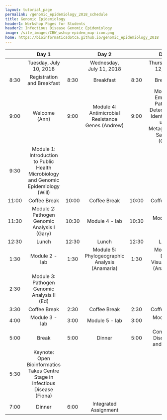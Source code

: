 ```yaml
---
layout: tutorial_page
permalink: /genomic_epidemiology_2018_schedule
title: Genomic Epidemiology
header1: Workshop Pages for Students
header2: Infectious Disease Genomic Epidemiology
image: /site_images/CBW_wshop-epidem_map-icon.png
home: https://bioinformaticsdotca.github.io/genomic_epidemiology_2018
---
```


| | **Day 1** | | **Day 2** | | **Day 3** |
| :---: | :---: | :---: | :---: | :---: | :---: |  
| | Tuesday, July 10, 2018 | | Wednesday, July 11, 2018 | | Thursday, July 12, 2018 |  
| 8:30 | Registration and Breakfast | 8:30 | Breakfast | 8:30 | Breakfast |
| 9:00 | Welcome (Ann) | 9:00 | Module 4: Antimicrobial Resistance Genes (Andrew) | 9:00 | Module 6: Emerging Pathogen Detection and Identification using Metagenomics Samples (Gary) |
| 9:30 | Module 1: Introduction to Public Health Microbiology and Genomic Epidemiology (Will) | | | | |
| 11:00 | Coffee Break | 10:00 | Coffee Break | 10:00 | Coffee Break |
| 11:30 | Module 2: Pathogen Genomic Analysis I (Gary) | 10:30 | Module 4 - lab | 10:30 | Module 6 - lab|
| 12:30 | Lunch | 12:30 | Lunch | 12:30 | Lunch |
| 1:30 | Module 2 - lab | 1:30 | Module 5: Phylogeographic Analysis (Anamaria) | 1:30 | Module 7: Data Visualization (Anamaria) |
| 2:30 | Module 3: Pathogen Genomic Analysis II (Ed) | | | | |
| 3:30 | Coffee Break | 2:30 | Coffee Break | 2:30 | Coffee Break |
| 4:00 | Module 3 - lab | 3:00 | Module 5 - lab | 3:00 | Module 7 - lab |
| 5:00 | Break | 5:00 | Dinner | 5:00 | Concluding Discussion and Survey |  
| 5:30 | Keynote: Open Bioinformatics Takes Centre Stage in Infectious Disease (Fiona) | | | | |  
| 7:00 | Dinner | 6:00 | Integrated Assignment | |
